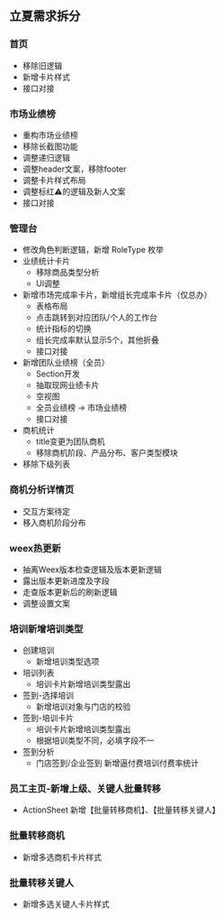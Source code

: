 ## 立夏需求拆分

### 首页

- 移除旧逻辑
- 新增卡片样式
- 接口对接

### 市场业绩榜

- 重构市场业绩榜
- 移除长截图功能
- 调整递归逻辑
- 调整header文案，移除footer
- 调整卡片样式布局
- 调整标红⚠️的逻辑及新人文案
- 接口对接

### 管理台

- 修改角色判断逻辑，新增 RoleType 枚举
- 业绩统计卡片
  - 移除商品类型分析
  - UI调整
- 新增市场完成率卡片，新增组长完成率卡片（仅总办）
  - 表格布局 
  - 点击跳转到对应团队/个人的工作台
  - 统计指标的切换
  - 组长完成率默认显示5个，其他折叠
  - 接口对接
- 新增团队业绩榜（全员）
  - Section开发
  - 抽取现网业绩卡片
  - 空视图
  - 全员业绩榜 -> 市场业绩榜
  - 接口对接
- 商机统计
  - title变更为团队商机
  - 移除商机阶段、产品分布、客户类型模块
- 移除下级列表



### 商机分析详情页

- 交互方案待定
- 移入商机阶段分布



### weex热更新

- 抽离Weex版本检查逻辑及版本更新逻辑
- 露出版本更新进度及字段
- 走查版本更新后的刷新逻辑
- 调整设置文案



### 培训新增培训类型

- 创建培训
  - 新增培训类型选项 
- 培训列表
  - 培训卡片新增培训类型露出
- 签到-选择培训
  - 新增培训对象与门店的校验
- 签到-培训卡片
  - 培训卡片新增培训类型露出
  - 根据培训类型不同，必填字段不一
- 签到分析
  - 门店签到/企业签到 新增逼付费培训付费率统计



### 员工主页-新增上级、关键人批量转移

- ActionSheet 新增【批量转移商机】、【批量转移关键人】



### 批量转移商机

- 新增多选商机卡片样式

### 批量转移关键人

- 新增多选关键人卡片样式





